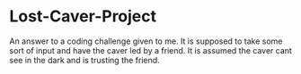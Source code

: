 # Lost-Caver-Project
An answer to a coding challenge given to me. It is supposed to take some sort of input and have the caver led by a friend.
It is assumed the caver cant see in the dark and is trusting the friend. 
